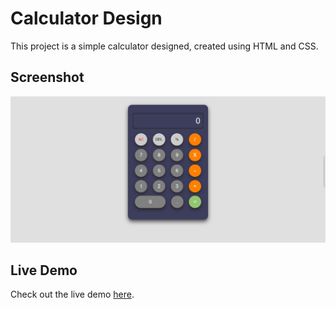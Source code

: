 # Calculator Design

This project is a simple calculator designed, created using HTML and CSS.

## Screenshot
![Calculator Design](./screenshots/Screenshot%20(210).png)

## Live Demo
Check out the live demo [here](https://calculatordesigning.netlify.app/).